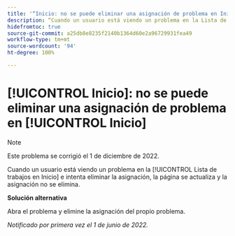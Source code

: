 ```yaml
---
title: '“Inicio: no se puede eliminar una asignación de problema en Inicio”'
description: “Cuando un usuario está viendo un problema en la Lista de trabajos en Inicio e intenta eliminar la asignación, la página se actualiza y la asignación no se elimina”.
hidefromtoc: true
source-git-commit: a25db8e8235f2140b1364d60e2a96729931fea49
workflow-type: tm+mt
source-wordcount: '94'
ht-degree: 100%

---
```



# [!UICONTROL Inicio]: no se puede eliminar una asignación de problema en [!UICONTROL Inicio]

>[!NOTE]
>
>Este problema se corrigió el 1 de diciembre de 2022.

Cuando un usuario está viendo un problema en la [!UICONTROL Lista de trabajos en Inicio] e intenta eliminar la asignación, la página se actualiza y la asignación no se elimina.

**Solución alternativa**

Abra el problema y elimine la asignación del propio problema.

_Notificado por primera vez el 1 de junio de 2022._

